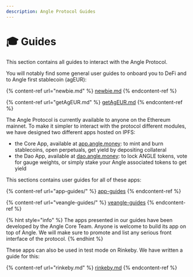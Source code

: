 ```yaml
---
description: Angle Protocol Guides
---
```


# 🎓 Guides

This section contains all guides to interact with the Angle Protocol.

You will notably find some general user guides to onboard you to DeFi and to Angle first stablecoin (agEUR):

{% content-ref url="newbie.md" %}
[newbie.md](newbie.md)
{% endcontent-ref %}

{% content-ref url="getAgEUR.md" %}
[getAgEUR.md](getAgEUR.md)
{% endcontent-ref %}

The Angle Protocol is currently available to anyone on the Ethereum mainnet. To make it simpler to interact with the protocol different modules, we have designed two different apps hosted on IPFS:

* the Core App, available at [app.angle.money](https://app.angle.money): to mint and burn stablecoins, open perpetuals, get yield by depositing collateral
* the Dao App, available at [dao.angle.money](https://dao.angle.money): to lock ANGLE tokens, vote for gauge weights, or simply stake your Angle associated tokens to get yield

This sections contains user guides for all of these apps:

{% content-ref url="app-guides/" %}
[app-guides](app-guides/)
{% endcontent-ref %}

{% content-ref url="veangle-guides/" %}
[veangle-guides](veangle-guides/)
{% endcontent-ref %}

{% hint style="info" %}
The apps presented in our guides have been developed by the Angle Core Team. Anyone is welcome to build its app on top of Angle. We will make sure to promote and list any serious front interface of the protocol.
{% endhint %}

These apps can also be used in test mode on Rinkeby. We have written a guide for this:

{% content-ref url="rinkeby.md" %}
[rinkeby.md](rinkeby.md)
{% endcontent-ref %}
